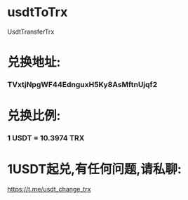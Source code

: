 # usdtToTrx
UsdtTransferTrx
# 兑换地址:
###            TVxtjNpgWF44EdnguxH5Ky8AsMftnUjqf2            
# 兑换比例:
###             1 USDT = 10.3974 TRX            
# 1USDT起兑,有任何问题,请私聊:
https://t.me/usdt_change_trx
